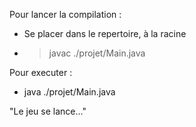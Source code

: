 Pour lancer la compilation :

- Se placer dans le repertoire, à la racine
- > javac ./projet/Main.java

Pour executer : 
- java  ./projet/Main.java

"Le jeu se lance..."


